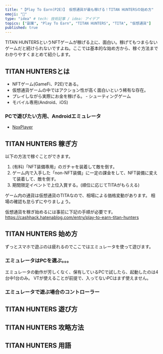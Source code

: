 ```yaml
---
title: "【Play To Earn(P2E)】 仮想通貨が最も稼げる！TITAN HUNTERSの始め方"
emoji: "💎"
type: "idea" # tech: 技術記事 / idea: アイデア
topics: ["副業", "Play To Earn", "TITAN HUNTERS", "TITA", "仮想通貨"]
published: true
---
```


TITAN HUNTERSというNFTゲームが稼げる上に、面白い。稼げてもつまらないゲームだと続けられないですよね。ここでは基本的な始め方から、稼ぐ方法までわかりやすくまとめて紹介します。

## TITAN HUNTERSとは
- NFTゲーム(GameFi、P2E)である。
- 仮想通貨ゲームの中ではアクション性が高く面白いという稀有な存在。
- プレイしながら実際にお金を稼げる。
‐ シューティングゲーム
- モバイル専用(Android、iOS)

### PCで遊びたい方用、Androidエミュレータ
- [NoxPlayer](https://jp.bignox.com/)

## TITAN HUNTERS 稼ぎ方
以下の方法で稼ぐことができます。
1. (有料)「NFT装備専用」のガチャを装着して敵を倒す。
2. ゲーム内で入手した「non-NFT装備」に一定の課金をして、NFT装備に変えて装着して、敵を倒す。
3. 期間限定イベントで上位入賞する。(順位に応じてTITAがもらえる)

ゲーム内の通貨は仮想通貨のTITAなので、相場による価格変動があります。
相場の確認も怠らずにやりましょう。

仮想通貨を稼ぎ始めるには事前に下記の手順が必要です。
https://cashhack.hatenablog.com/entry/play-to-earn-titan-hunters

## TITAN HUNTERS 始め方
ずっとスマホで遊ぶのは疲れるのでここではエミュレータを使って遊びます。
### エミュレータはPCを選ぶ。。。
エミュレータの動作が芳しくなく、保有しているPCで試したら、起動したのは4台中1台のみ。
VTが使えることが前提で、入ってないPCはまず使えません。

### エミュレータで遊ぶ場合のコントローラー

## TITAN HUNTERS 遊び方

## TITAN HUNTERS 攻略方法

## TITAN HUNTERS 用語
